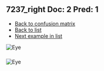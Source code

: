 ## 7237_right Doc: 2 Pred: 1
- [Back to confusion matrix](https://github.com/juliandewit/kaggle_retinopathy/blob/master/matrix.md)
- [Back to list](https://github.com/juliandewit/kaggle_retinopathy/blob/master/lists/21/list.md)
- [Next example in list](https://github.com/juliandewit/kaggle_retinopathy/blob/master/lists/21/73/7316_left.md)

![Eye](https://retinopaty.blob.core.windows.net/size1024/7237_right_2.jpeg)

### 

![Eye]()
